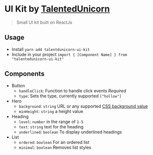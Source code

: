 # UI Kit by [TalentedUnicorn](https://github.com/talentedunicorn)
> Small UI kit built on ReactJs

## Usage
- Install `yarn add talentdunicorn-ui-kit`
- Include in your project `import { [Component Name] } from "talentedunicorn-ui-kit"`

## Components
- Button
  - `handleClick`: Function to handle click events *Required*
  - `type`: Sets the type, currently supported `["hollow"]`
- Hero
  - `background`: `string` URL or any supported [CSS background value](https://developer.mozilla.org/en-US/docs/Web/CSS/background)
  - `minHeight`: `string` a height value
- Heading
  - `level`: `number` in the range of `1-5`
  - `text`: `string` text for the heading
  - `underlined`: `boolean` To display underlined headings 
- List
  - `ordered`: `boolean` For an ordered list
  - `minimal`: `boolean` Removes list styles
